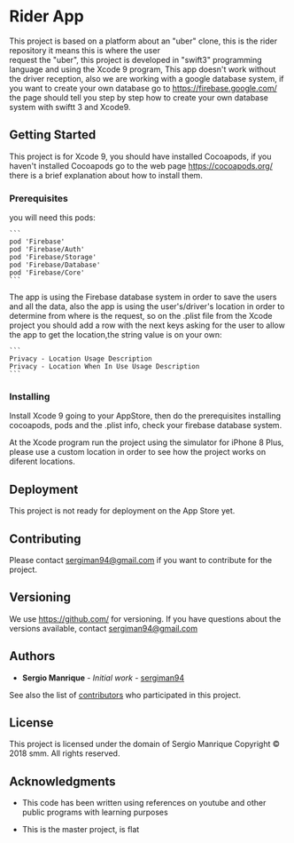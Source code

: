 # Rider App

This project is based on a platform about an "uber" clone, this is the rider repository it means this is where the user  
request the "uber", this project is developed in "swift3" programming language and using the Xcode 9 program, This app 
doesn't work without the driver reception, also we are working with a google database system, if you want to create your
own database go to https://firebase.google.com/ the page should tell you step by step how to create your own database 
system with swiftt 3 and Xcode9.

## Getting Started

This project is for Xcode 9, you should have installed Cocoapods, if you haven't installed Cocoapods go to the web page 
https://cocoapods.org/ there is a brief explanation about how to install them.

### Prerequisites

you will need this pods:

    ```
    pod 'Firebase'
    pod 'Firebase/Auth'
    pod 'Firebase/Storage'
    pod 'Firebase/Database'
    pod 'Firebase/Core'
    ```
    
The app is using the Firebase database system in order to save the users and all the data, also the app is using the 
user's/driver's location in order to determine from where is the request, so on the .plist file from the Xcode project you 
should add a row with the next keys asking for the user to allow the app to get the location,the string value is on your 
own:   

    ```
    Privacy - Location Usage Description 
    Privacy - Location When In Use Usage Description
    ```

### Installing

Install Xcode 9 going to your AppStore, then do the prerequisites installing cocoapods, pods and the .plist info, check your 
firebase database system.

At the Xcode program run the project using the simulator for iPhone 8 Plus, please use a custom location in order to see how
the project works on diferent locations.

## Deployment

This project is not ready for deployment on the App Store yet.

## Contributing

Please contact sergiman94@gmail.com if you want to contribute for the project.

## Versioning

We use https://github.com/ for versioning. If you have questions about the versions available, contact sergiman94@gmail.com

## Authors

* **Sergio Manrique** - *Initial work* - [sergiman94](https://github.com/sergiman94)

See also the list of [contributors](https://github.com/your/project/contributors) who participated in this project.

## License

This project is licensed under the domain of Sergio Manrique Copyright © 2018 smm. All rights reserved.

## Acknowledgments

* This code has been written using references on youtube and other public programs with learning purposes

* This is the master project, is flat



